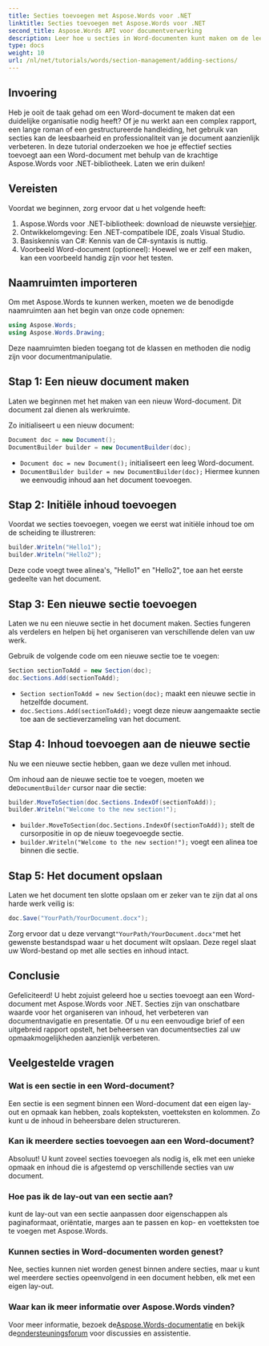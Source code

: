 ```yaml
---
title: Secties toevoegen met Aspose.Words voor .NET
linktitle: Secties toevoegen met Aspose.Words voor .NET
second_title: Aspose.Words API voor documentverwerking
description: Leer hoe u secties in Word-documenten kunt maken om de leesbaarheid en professionaliteit te verbeteren. Deze gids behandelt alles van het initialiseren van een document tot het opslaan van uw werk.
type: docs
weight: 10
url: /nl/net/tutorials/words/section-management/adding-sections/
---
```

## Invoering

Heb je ooit de taak gehad om een Word-document te maken dat een duidelijke organisatie nodig heeft? Of je nu werkt aan een complex rapport, een lange roman of een gestructureerde handleiding, het gebruik van secties kan de leesbaarheid en professionaliteit van je document aanzienlijk verbeteren. In deze tutorial onderzoeken we hoe je effectief secties toevoegt aan een Word-document met behulp van de krachtige Aspose.Words voor .NET-bibliotheek. Laten we erin duiken!

## Vereisten

Voordat we beginnen, zorg ervoor dat u het volgende heeft:

1. Aspose.Words voor .NET-bibliotheek: download de nieuwste versie[hier](https://releases.aspose.com/words/net/).
2. Ontwikkelomgeving: Een .NET-compatibele IDE, zoals Visual Studio.
3. Basiskennis van C#: Kennis van de C#-syntaxis is nuttig.
4. Voorbeeld Word-document (optioneel): Hoewel we er zelf een maken, kan een voorbeeld handig zijn voor het testen.

## Naamruimten importeren

Om met Aspose.Words te kunnen werken, moeten we de benodigde naamruimten aan het begin van onze code opnemen:

```csharp
using Aspose.Words;
using Aspose.Words.Drawing;
```

Deze naamruimten bieden toegang tot de klassen en methoden die nodig zijn voor documentmanipulatie.

## Stap 1: Een nieuw document maken

Laten we beginnen met het maken van een nieuw Word-document. Dit document zal dienen als werkruimte.

Zo initialiseert u een nieuw document:

```csharp
Document doc = new Document();
DocumentBuilder builder = new DocumentBuilder(doc);
```

- `Document doc = new Document();` initialiseert een leeg Word-document.
- `DocumentBuilder builder = new DocumentBuilder(doc);` Hiermee kunnen we eenvoudig inhoud aan het document toevoegen.

## Stap 2: Initiële inhoud toevoegen

Voordat we secties toevoegen, voegen we eerst wat initiële inhoud toe om de scheiding te illustreren:

```csharp
builder.Writeln("Hello1");
builder.Writeln("Hello2");
```

Deze code voegt twee alinea's, "Hello1" en "Hello2", toe aan het eerste gedeelte van het document.

## Stap 3: Een nieuwe sectie toevoegen

Laten we nu een nieuwe sectie in het document maken. Secties fungeren als verdelers en helpen bij het organiseren van verschillende delen van uw werk.

Gebruik de volgende code om een nieuwe sectie toe te voegen:

```csharp
Section sectionToAdd = new Section(doc);
doc.Sections.Add(sectionToAdd);
```

- `Section sectionToAdd = new Section(doc);` maakt een nieuwe sectie in hetzelfde document.
- `doc.Sections.Add(sectionToAdd);` voegt deze nieuw aangemaakte sectie toe aan de sectieverzameling van het document.

## Stap 4: Inhoud toevoegen aan de nieuwe sectie

Nu we een nieuwe sectie hebben, gaan we deze vullen met inhoud. 

 Om inhoud aan de nieuwe sectie toe te voegen, moeten we de`DocumentBuilder` cursor naar die sectie:

```csharp
builder.MoveToSection(doc.Sections.IndexOf(sectionToAdd));
builder.Writeln("Welcome to the new section!");
```

- `builder.MoveToSection(doc.Sections.IndexOf(sectionToAdd));` stelt de cursorpositie in op de nieuw toegevoegde sectie.
- `builder.Writeln("Welcome to the new section!");` voegt een alinea toe binnen die sectie.

## Stap 5: Het document opslaan

Laten we het document ten slotte opslaan om er zeker van te zijn dat al ons harde werk veilig is:

```csharp
doc.Save("YourPath/YourDocument.docx");
```

 Zorg ervoor dat u deze vervangt`"YourPath/YourDocument.docx"`met het gewenste bestandspad waar u het document wilt opslaan. Deze regel slaat uw Word-bestand op met alle secties en inhoud intact.

## Conclusie

Gefeliciteerd! U hebt zojuist geleerd hoe u secties toevoegt aan een Word-document met Aspose.Words voor .NET. Secties zijn van onschatbare waarde voor het organiseren van inhoud, het verbeteren van documentnavigatie en presentatie. Of u nu een eenvoudige brief of een uitgebreid rapport opstelt, het beheersen van documentsecties zal uw opmaakmogelijkheden aanzienlijk verbeteren. 

## Veelgestelde vragen

### Wat is een sectie in een Word-document?

Een sectie is een segment binnen een Word-document dat een eigen lay-out en opmaak kan hebben, zoals kopteksten, voetteksten en kolommen. Zo kunt u de inhoud in beheersbare delen structureren.

### Kan ik meerdere secties toevoegen aan een Word-document?

Absoluut! U kunt zoveel secties toevoegen als nodig is, elk met een unieke opmaak en inhoud die is afgestemd op verschillende secties van uw document.

### Hoe pas ik de lay-out van een sectie aan?

kunt de lay-out van een sectie aanpassen door eigenschappen als paginaformaat, oriëntatie, marges aan te passen en kop- en voetteksten toe te voegen met Aspose.Words.

### Kunnen secties in Word-documenten worden genest?

Nee, secties kunnen niet worden genest binnen andere secties, maar u kunt wel meerdere secties opeenvolgend in een document hebben, elk met een eigen lay-out.

### Waar kan ik meer informatie over Aspose.Words vinden?

 Voor meer informatie, bezoek de[Aspose.Words-documentatie](https://reference.aspose.com/words/net/) en bekijk de[ondersteuningsforum](https://forum.aspose.com/c/words/8) voor discussies en assistentie.